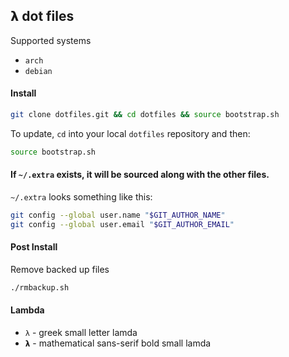 ## 𝝺 dot files

Supported systems

* `arch`
* `debian`

#### Install

```bash
git clone dotfiles.git && cd dotfiles && source bootstrap.sh
```

To update, `cd` into your local `dotfiles` repository and then:

```bash
source bootstrap.sh
```

#### If `~/.extra` exists, it will be sourced along with the other files.

`~/.extra` looks something like this:

```bash
git config --global user.name "$GIT_AUTHOR_NAME"
git config --global user.email "$GIT_AUTHOR_EMAIL"
```

#### Post Install

Remove backed up files

```bash
./rmbackup.sh
```

#### Lambda

* `λ` - greek small letter lamda
* `𝝺` - mathematical sans-serif bold small lamda
